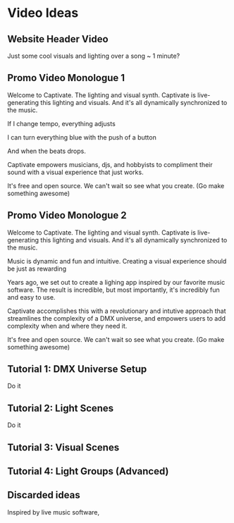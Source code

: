 # Video Ideas

## Website Header Video

Just some cool visuals and lighting over a song ~ 1 minute?

## Promo Video Monologue 1

Welcome to Captivate. The lighting and visual synth.
Captivate is live-generating this lighting and visuals. And it's all dynamically synchronized to the music.

If I change tempo, everything adjusts

I can turn everything blue with the push of a button

And when the beats drops.

Captivate empowers musicians, djs, and hobbyists to compliment their sound with a visual experience that just works.

It's free and open source. We can't wait so see what you create. (Go make something awesome)

## Promo Video Monologue 2

Welcome to Captivate. The lighting and visual synth.
Captivate is live-generating this lighting and visuals. And it's all dynamically synchronized to the music.

Music is dynamic and fun and intuitive. Creating a visual experience should be just as rewarding

Years ago, we set out to create a lighing app inspired by our favorite music software. The result is incredible, but most importantly, it's incredibly fun and easy to use.

Captivate accomplishes this with a revolutionary and intutive approach that streamlines the complexity of a DMX universe, and empowers users to add complexity when and where they need it.

It's free and open source. We can't wait so see what you create. (Go make something awesome)

## Tutorial 1: DMX Universe Setup

Do it

## Tutorial 2: Light Scenes

Do it

## Tutorial 3: Visual Scenes

## Tutorial 4: Light Groups (Advanced)

## Discarded ideas

Inspired by live music software,
